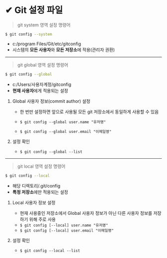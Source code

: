 # ✔ Git 설정 파일


> git system 영역 설정 명령어
```bash
$ git config --system
```
- c:/program Files/Git/etc/gitconfig
- 시스템의 **모든 사용자**와 **모든 저장소**에 적용(관리자 권환)

*****
> git global 영역 설정 명령어
```bash
$ git config --global
```
- c:/Users/사용자계정/gitconfig
- **현재 사용자**에게 적용되는 설정

1. Global 사용자 정보(commit author) 설정

   - 한 번만 설정하면 앞으로 사용될 모든 git 저장소에서 동일하게 사용할 수 있음
   - `$ git config --global user.name "유저명"`

   - `$ git config --global user.email "이메일명"`

2. 설정 확인
   - `$ git config --global --list`

*****
> git local 영역 설정 명령어
```bash
$ git config --local
```
- 해당 디렉토리/.git/config
- **특정 저장소**에만 적용되는 설정

1. Local 사용자 정보 설정
   - 현재 사용중인 저장소에서 Global 사용자 정보가 아닌 다른 사용자 정보를 저장하기 위해 주로 사용
   - `$ git config [--local] user.name "유저명"`
   - `$ git config [--local] user.email "이메일명"`

2. 설정 확인
   - `$ git config --local --list`
